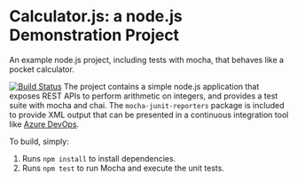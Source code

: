Calculator.js: a node.js Demonstration Project
==============================================
An example node.js project, including tests with mocha, that behaves like
a pocket calculator.

[![Build Status](https://feals.visualstudio.com/Integrating%20External%20Source%20Control%20with%20Azure%20Pipelines/_apis/build/status/nyikasandor.calculator?branchName=refs%2Fpull%2F1%2Fmerge)](https://feals.visualstudio.com/Integrating%20External%20Source%20Control%20with%20Azure%20Pipelines/_build/latest?definitionId=6&branchName=refs%2Fpull%2F1%2Fmerge)
The project contains a simple node.js application that exposes REST APIs
to perform arithmetic on integers, and provides a test suite with mocha
and chai.  The `mocha-junit-reporters` package is included to provide XML
output that can be presented in a continuous integration tool like
[Azure DevOps](https://azure.com/devops).

To build, simply:

1. Runs `npm install` to install dependencies.
2. Runs `npm test` to run Mocha and execute the unit tests.

